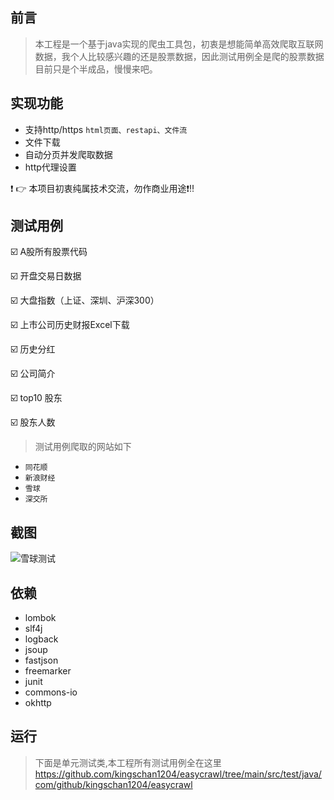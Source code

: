 ## 前言

> 本工程是一个基于java实现的爬虫工具包，初衷是想能简单高效爬取互联网数据，我个人比较感兴趣的还是股票数据，因此测试用例全是爬的股票数据
目前只是个半成品，慢慢来吧。 
## 实现功能
- 支持http/https `html页面、restapi、文件流`
- 文件下载
- 自动分页并发爬取数据
- http代理设置


:heavy_exclamation_mark: :point_right: 本项目初衷纯属技术交流，勿作商业用途:heavy_exclamation_mark::bangbang:

## 测试用例

 :ballot_box_with_check: A股所有股票代码
 
 :ballot_box_with_check: 开盘交易日数据
 
 :ballot_box_with_check: 大盘指数（上证、深圳、沪深300）
 
 :ballot_box_with_check: 上市公司历史财报Excel下载
 
 :ballot_box_with_check: 历史分红
 
 :ballot_box_with_check: 公司简介
 
 :ballot_box_with_check: top10 股东
 
 :ballot_box_with_check: 股东人数
 
> 测试用例爬取的网站如下
- `同花顺`
- `新浪财经`
- `雪球`
- `深交所`
## 截图
![](https://raw.githubusercontent.com/kingschan1204/easycrawl/main/images/xueqiu-test.png "雪球测试")

## 依赖
- lombok
- slf4j
- logback
- jsoup
- fastjson
- freemarker
- junit
- commons-io
- okhttp

## 运行
> 下面是单元测试类,本工程所有测试用例全在这里
https://github.com/kingschan1204/easycrawl/tree/main/src/test/java/com/github/kingschan1204/easycrawl










